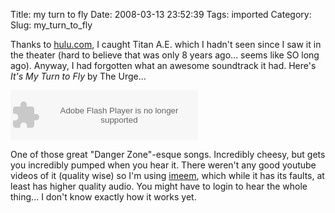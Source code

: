 Title: my turn to fly
Date: 2008-03-13 23:52:39
Tags: imported
Category: 
Slug: my_turn_to_fly

Thanks to <a href="http://www.hulu.com">hulu.com</a>, I caught Titan A.E. which I hadn't seen since I saw it in the theater (hard to believe that was only 8 years ago... seems like SO long ago).  Anyway, I had forgotten what an awesome soundtrack it had.  Here's <em>It's My Turn to Fly</em> by The Urge...

<object width="300" height="80"><param name="movie" value="http://media.imeem.com/m/yXg_rD-Rj_/aus=false/"></param><param name="wmode" value="transparent"></param><embed src="http://media.imeem.com/m/yXg_rD-Rj_/aus=false/" type="application/x-shockwave-flash" width="300" height="80" wmode="transparent"></embed></object>

One of those great "Danger Zone"-esque songs.  Incredibly cheesy, but gets you incredibly pumped when you hear it.  There weren't any good youtube videos of it (quality wise) so I'm using <a href="http://www.imeem.com">imeem</a>, which while it has its faults, at least has higher quality audio.  You might have to login to hear the whole thing... I don't know exactly how it works yet.



